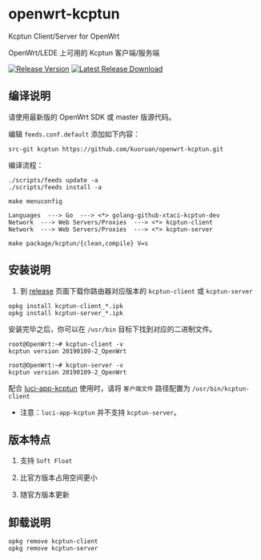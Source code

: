 # openwrt-kcptun

Kcptun Client/Server for OpenWrt

OpenWrt/LEDE 上可用的 Kcptun 客户端/服务端

[![Release Version](https://img.shields.io/github/release/kuoruan/openwrt-kcptun.svg)](https://github.com/kuoruan/openwrt-kcptun/releases/latest) [![Latest Release Download](https://img.shields.io/github/downloads/kuoruan/openwrt-kcptun/total.svg)](https://github.com/kuoruan/openwrt-kcptun/releases/latest)

## 编译说明

请使用最新版的 OpenWrt SDK 或 master 版源代码。

编辑 ```feeds.conf.default``` 添加如下内容：

```
src-git kcptun https://github.com/kuoruan/openwrt-kcptun.git
```

编译流程：

```
./scripts/feeds update -a
./scripts/feeds install -a

make menuconfig

Languages  ---> Go  ---> <*> golang-github-xtaci-kcptun-dev
Network  ---> Web Servers/Proxies  ---> <*> kcptun-client
Network  ---> Web Servers/Proxies  ---> <*> kcptun-server

make package/kcptun/{clean,compile} V=s
```

## 安装说明

1. 到 [release](https://github.com/kuoruan/openwrt-kcptun/releases) 页面下载你路由器对应版本的 ```kcptun-client``` 或 ```kcptun-server```

```
opkg install kcptun-client_*.ipk
opkg install kcptun-server_*.ipk
```

安装完毕之后，你可以在 ```/usr/bin``` 目标下找到对应的二进制文件。

```
root@OpenWrt:~# kcptun-client -v
kcptun version 20190109-2_OpenWrt

root@OpenWrt:~# kcptun-server -v
kcptun version 20190109-2_OpenWrt
```

配合 [luci-app-kcptun](https://github.com/kuoruan/luci-app-kcptun) 使用时，请将 ```客户端文件``` 路径配置为 ```/usr/bin/kcptun-client```

* 注意：```luci-app-kcptun``` 并不支持 ```kcptun-server```。

## 版本特点

1. 支持 ```Soft Float```

2. 比官方版本占用空间更小

3. 随官方版本更新

## 卸载说明

```
opkg remove kcptun-client
opkg remove kcptun-server
```